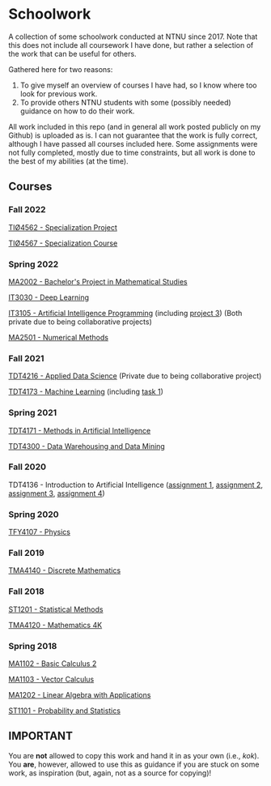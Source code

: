 # Schoolwork
A collection of some schoolwork conducted at NTNU since 2017. Note that this does not include all coursework I have done, but rather a selection of the work that can be useful for others.

Gathered here for two reasons:
1. To give myself an overview of courses I have had, so I know where too look for previous work.
2. To provide others NTNU students with some (possibly needed) guidance on how to do their work.

All work included in this repo (and in general all work posted publicly on my Github) is uploaded as is. I can not guarantee that the work is fully correct, although I have passed all courses included here. Some assignments were not fully completed, mostly due to time constraints, but all work is done to the best of my abilities (at the time).

## Courses

### Fall 2022

[TIØ4562 - Specialization Project](https://github.com/BollaBerg/TIO4562---Specialization-Project)

[TIØ4567 - Specialization Course](https://github.com/BollaBerg/TIO4567---Specialization-Course)

### Spring 2022

[MA2002 - Bachelor's Project in Mathematical Studies](https://github.com/BollaBerg/MA2002-Bachelor-project)

[IT3030 - Deep Learning](https://github.com/BollaBerg/IT3030-Deep-learning)

[IT3105 - Artificial Intelligence Programming](https://github.com/BollaBerg/IT3105-Artificial-Intelligence-Programming) (including [project 3](https://github.com/BollaBerg/IT3105-Project-3)) (Both private due to being collaborative projects)

[MA2501 - Numerical Methods](https://github.com/BollaBerg/MA2501-Numerical-methods)


### Fall 2021

[TDT4216 - Applied Data Science](https://github.com/BollaBerg/TDT4216-Applied-Data-Science) (Private due to being collaborative project)

[TDT4173 - Machine Learning](https://github.com/BollaBerg/TDT4173-Machine-learning) (including [task 1](https://github.com/BollaBerg/tdt4173-2021-task-1))

### Spring 2021

[TDT4171 - Methods in Artificial Intelligence](TDT4171%20-%20Methods%20in%20Artificial%20Intelligence)

[TDT4300 - Data Warehousing and Data Mining](TDT4300%20-%20Data%20Warehousing%20and%20Data%20Mining)

### Fall 2020

TDT4136 - Introduction to Artificial Intelligence ([assignment 1](TDT4136%20-%20Assignment%201%20-%20AI%20fundamentals%20-%20Andreas%20B.%20Berg.pdf), [assignment 2](https://github.com/BollaBerg/TDT4136---Assignment-2---AStar), [assignment 3](https://github.com/BollaBerg/TDT4136---Assignment-3---Minmax-and-Alpha-Beta-Pruning), [assignment 4](https://github.com/BollaBerg/BollaBerg-TDT4136---Assignment-4---Constraint-Satisfaction-Problems))

### Spring 2020

[TFY4107 - Physics](TFY4107%20-%20Physics%20-%20Report.pdf)

### Fall 2019

[TMA4140 - Discrete Mathematics](TMA4140%20-%20Discrete%20Mathematics)

### Fall 2018

[ST1201 - Statistical Methods](ST1201%20-%20Statistical%20Methods)

[TMA4120 - Mathematics 4K](TMA4120%20-%20Mathematics%204K)

### Spring 2018

[MA1102 - Basic Calculus 2](MA1102%20-%20Basic%20Calculus%202)

[MA1103 - Vector Calculus](MA1103%20-%20Vector%20Calculus)

[MA1202 - Linear Algebra with Applications](MA1202%20-%20Linear%20Algebra%20with%20Applications)

[ST1101 - Probability and Statistics](ST1101%20-%20Probability%20and%20Statistics)


## IMPORTANT
You are **not** allowed to copy this work and hand it in as your own (i.e., *kok*). You **are**, however, allowed to use this as guidance if you are stuck on some work, as inspiration (but, again, not as a source for copying)!
